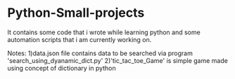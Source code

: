 # Python-Small-projects
It contains some code that i wrote while learning python and some automation scripts that i am currently working on.

Notes:
1)data.json file contains data to be searched via program 'search_using_dyanamic_dict.py'
2)'tic_tac_toe_Game' is simple game made using concept of dictionary in python
